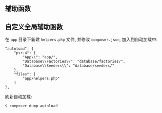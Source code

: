 ## 辅助函数

## 自定义全局辅助函数

在 `app` 目录下新建 `helpers.php` 文件, 并修改 `composer.json`, 加入到自动加载中:

```
"autoload": {
    "psr-4": {
        "App\\": "app/",
        "Database\\Factories\\": "database/factories/",
        "Database\\Seeders\\": "database/seeders/"
    },
    "files": [
        "app/helpers.php"
    ]
},
```

刷新自动加载:

```
$ composer dump-autoload
```